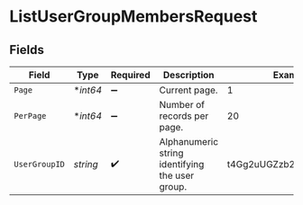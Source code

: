# ListUserGroupMembersRequest


## Fields

| Field                                           | Type                                            | Required                                        | Description                                     | Example                                         |
| ----------------------------------------------- | ----------------------------------------------- | ----------------------------------------------- | ----------------------------------------------- | ----------------------------------------------- |
| `Page`                                          | **int64*                                        | :heavy_minus_sign:                              | Current page.                                   | 1                                               |
| `PerPage`                                       | **int64*                                        | :heavy_minus_sign:                              | Number of records per page.                     | 20                                              |
| `UserGroupID`                                   | *string*                                        | :heavy_check_mark:                              | Alphanumeric string identifying the user group. | t4Gg2uUGZzb2W9Euo4mo0R                          |